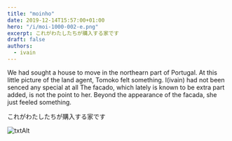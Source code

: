 ```yaml
---
title: "moinho"
date: 2019-12-14T15:57:00+01:00
hero: "/i/moi-1000-002-e.png"
excerpt: これがわたしたちが購入する家です
draft: false
authors:
  - ivain
---
```


We had sought a house to move in the northearn part of Portugal.
At this little picture of the land agent, Tomoko felt something.
I(ivain) had not been senced any special at all 
The facado, which lately is known to be extra part added, is not the point to her. Beyond the appearance of the facada, she just feeled something.

これがわたしたちが購入する家です

![txtAlt](/i/moi-1000-002.jpg) 

